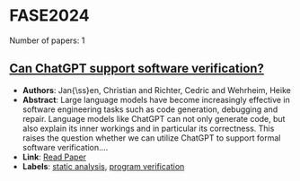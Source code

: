 # FASE2024

Number of papers: 1

## [Can ChatGPT support software verification?](paper_1.md)
- **Authors**: Jan{\ss}en, Christian and Richter, Cedric and Wehrheim, Heike
- **Abstract**: Large language models have become increasingly effective in software engineering tasks such as code generation, debugging and repair. Language models like ChatGPT can not only generate code, but also explain its inner workings and in particular its correctness. This raises the question whether we can utilize ChatGPT to support formal software verification....
- **Link**: [Read Paper](https://arxiv.org/abs/2311.02433)
- **Labels**: [static analysis](../../labels/static_analysis.md), [program verification](../../labels/program_verification.md)

